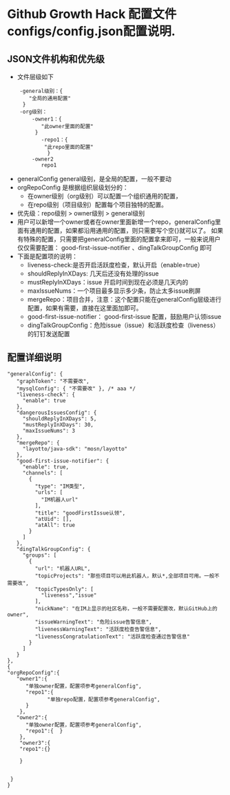 # Github Growth Hack 配置文件configs/config.json配置说明.

## JSON文件机构和优先级

- 文件层级如下
``` 
    -general级别：{
       "全局的通用配置"
     }
    -org级别：
        -owner1：{
           "此owner里面的配置" 
         }
           -repo1：{
            "此repo里面的配置"
             }
        -owner2
           repo1
 ``` 
- generalConfig general级别，是全局的配置，一般不要动
- orgRepoConfig 是根据组织层级划分的：
    - 在owner级别（org级别）可以配置一个组织通用的配置，
    - 在repo级别（项目级别）配置每个项目独特的配置。
- 优先级：repo级别 > owner级别  > general级别
- 用户可以新增一个owner或者在owner里面新增一个repo，generalConfig里面有通用的配置，如果都沿用通用的配置，则只需要写个空{}就可以了。
  如果有特殊的配置，只需要把generalConfig里面的配置拿来即可，一般来说用户仅仅需要配置：
  good-first-issue-notifier 、dingTalkGroupConfig 即可
- 下面是配置项的说明：
   -   liveness-check:是否开启活跃度检查，默认开启（enable=true）
   -   shouldReplyInXDays: 几天后还没有处理的issue
   -   mustReplyInXDays：issue 开启时间到现在必须是几天内的
   -   maxIssueNums：一个项目最多显示多少条，防止太多issue刷屏
   -   mergeRepo：项目合并，注意：这个配置只能在generalConfig层级进行配置，如果有需要，直接在这里面加即可。
   -   good-first-issue-notifier： good-first-issue 配置，鼓励用户认领issue
   -   dingTalkGroupConfig：危险issue（issue）和活跃度检查（liveness）的钉钉发送配置

## 配置详细说明
 ``` 
"generalConfig": {
    "graphToken": "不需要改",
    "mysqlConfig": { "不需要改" }, /* aaa */
    "liveness-check": {
      "enable": true 
    },
    "dangerousIssuesConfig": {
      "shouldReplyInXDays": 5,  
      "mustReplyInXDays": 30,  
      "maxIssueNums": 3     
    },
    "mergeRepo": {
      "layotto/java-sdk": "mosn/layotto"   
    },
    "good-first-issue-notifier": {
      "enable": true, 
      "channels": [  
        {
          "type": "IM类型", 
          "urls": [
            "IM机器人url" 
          ],
          "title": "goodFirstIssue认领",
          "atUid": [],  
          "atAll": true
        }
      ]
    },
    "dingTalkGroupConfig": {
      "groups": [
        {
          "url": "机器人URL", 
          "topicProjects": "那些项目可以用此机器人，默认*,全部项目可用。一般不需要改",  
          "topicTypesOnly": [  
            "liveness","issue"
          ],
          "nickName": "在IM上显示的社区名称，一般不需要配置改，默认GitHub上的owner", 
          "issueWarningText": "危险issue告警信息",
          "livenessWarningText": "活跃度检查告警信息",    
          "livenessCongratulationText": "活跃度检查通过告警信息"  
        }
      ]
    }
},
{
 "orgRepoConfig":{
    "owner1":{
       "单独owner配置，配置项参考generalConfig",
       "repo1":{
              "单独repo配置，配置项参考generalConfig",
       }
     },
    "owner2":{
       "单独owner配置，配置项参考generalConfig",
       "repo1":{  }  
     },
     "owner3":{
     "repo1":{} 
     
     }
 
 
  }
}
 ``` 
